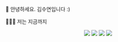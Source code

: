 

👋 안녕하세요. 김수연입니다 :)

🏃🏻‍♂️ 저는 지금까지

<div align='center'>
 
  <img src="https://img.shields.io/badge/html-E34F26?style=flat-square&logo=HTML5&logoColor=white" />
  <img src="https://img.shields.io/badge/css3-1572B6?style=flat-square&logo=CSS3&logoColor=white" />
  <img src="https://img.shields.io/badge/javascript-F7DF1E?style=flat-square&logo=javascript&logoColor=white"/>
  <img src="https://img.shields.io/badge/react.js-61DAFB?style=flat-square&logo=react&logoColor=white"/>


